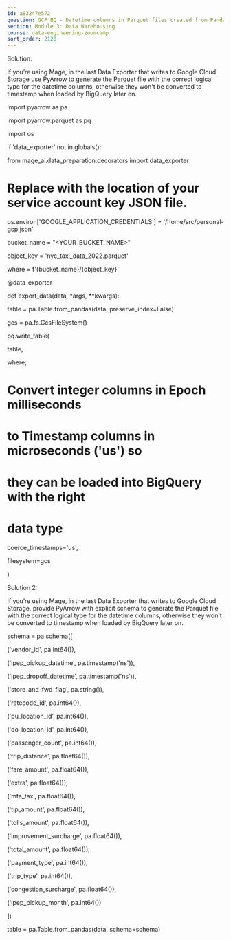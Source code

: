 ```yaml
---
id: a83247e572
question: GCP BQ - Datetime columns in Parquet files created from Pandas show up as integer columns in BigQuery
section: Module 3: Data Warehousing
course: data-engineering-zoomcamp
sort_order: 2120
---
```


Solution:

If you’re using Mage, in the last Data Exporter that writes to Google Cloud Storage use PyArrow to generate the Parquet file with the correct logical type for the datetime columns, otherwise they won't be converted to timestamp when loaded by BigQuery later on.

import pyarrow as pa

import pyarrow.parquet as pq

import os

if 'data_exporter' not in globals():

from mage_ai.data_preparation.decorators import data_exporter

# Replace with the location of your service account key JSON file.

os.environ['GOOGLE_APPLICATION_CREDENTIALS'] = '/home/src/personal-gcp.json'

bucket_name = "<YOUR_BUCKET_NAME>"

object_key = 'nyc_taxi_data_2022.parquet'

where = f'{bucket_name}/{object_key}'

@data_exporter

def export_data(data, *args, **kwargs):

table = pa.Table.from_pandas(data, preserve_index=False)

gcs = pa.fs.GcsFileSystem()

pq.write_table(

table,

where,

# Convert integer columns in Epoch milliseconds

# to Timestamp columns in microseconds ('us') so

# they can be loaded into BigQuery with the right

# data type

coerce_timestamps='us',

filesystem=gcs

)

Solution 2:

If you’re using Mage, in the last Data Exporter that writes to Google Cloud Storage, provide PyArrow with explicit schema to generate the Parquet file with the correct logical type for the datetime columns, otherwise they won't be converted to timestamp when loaded by BigQuery later on.

schema = pa.schema([

('vendor_id', pa.int64()),

('lpep_pickup_datetime', pa.timestamp('ns')),

('lpep_dropoff_datetime', pa.timestamp('ns')),

('store_and_fwd_flag', pa.string()),

('ratecode_id', pa.int64()),

('pu_location_id', pa.int64()),

('do_location_id', pa.int64()),

('passenger_count', pa.int64()),

('trip_distance', pa.float64()),

('fare_amount', pa.float64()),

('extra', pa.float64()),

('mta_tax', pa.float64()),

('tip_amount', pa.float64()),

('tolls_amount', pa.float64()),

('improvement_surcharge', pa.float64()),

('total_amount', pa.float64()),

('payment_type', pa.int64()),

('trip_type', pa.int64()),

('congestion_surcharge', pa.float64()),

('lpep_pickup_month', pa.int64())

])

table = pa.Table.from_pandas(data, schema=schema)

